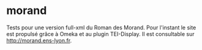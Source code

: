 morand
======

Tests pour une version full-xml du Roman des Morand. Pour l'instant le site est propulsé grâce à Omeka et au plugin TEI-Display. Il est consultable sur http://morand.ens-lyon.fr. 

